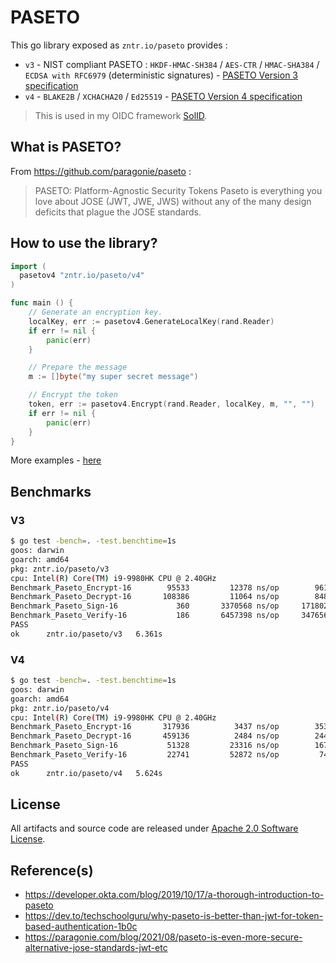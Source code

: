 # PASETO

This go library exposed as `zntr.io/paseto` provides :

* `v3` - NIST compliant PASETO : `HKDF-HMAC-SH384` / `AES-CTR` / `HMAC-SHA384` / `ECDSA with RFC6979` (deterministic signatures) - [PASETO Version 3 specification](https://github.com/paseto-standard/paseto-spec/blob/master/docs/01-Protocol-Versions/Version3.md)
* `v4` - `BLAKE2B` / `XCHACHA20` / `Ed25519` - [PASETO Version 4 specification](https://github.com/paseto-standard/paseto-spec/blob/master/docs/01-Protocol-Versions/Version4.md)

> This is used in my OIDC framework [SolID](https://github.com/zntrio/solid).

## What is PASETO?

From https://github.com/paragonie/paseto :

> PASETO: Platform-Agnostic Security Tokens
> Paseto is everything you love about JOSE (JWT, JWE, JWS) without any of the many design deficits that plague the JOSE standards.

## How to use the library?

```go
import (
  pasetov4 "zntr.io/paseto/v4"
)

func main () {
	// Generate an encryption key.
	localKey, err := pasetov4.GenerateLocalKey(rand.Reader)
	if err != nil {
		panic(err)
	}

	// Prepare the message
	m := []byte("my super secret message")

	// Encrypt the token
	token, err := pasetov4.Encrypt(rand.Reader, localKey, m, "", "")
	if err != nil {
		panic(err)
	}
}
```

More examples - [here](example_test.go)

## Benchmarks

### V3

```sh
$ go test -bench=. -test.benchtime=1s
goos: darwin
goarch: amd64
pkg: zntr.io/paseto/v3
cpu: Intel(R) Core(TM) i9-9980HK CPU @ 2.40GHz
Benchmark_Paseto_Encrypt-16    	   95533	     12378 ns/op	    9616 B/op	      78 allocs/op
Benchmark_Paseto_Decrypt-16    	  108386	     11064 ns/op	    8488 B/op	      71 allocs/op
Benchmark_Paseto_Sign-16       	     360	   3370568 ns/op	 1718026 B/op	   14190 allocs/op
Benchmark_Paseto_Verify-16     	     186	   6457398 ns/op	 3476564 B/op	   28712 allocs/op
PASS
ok  	zntr.io/paseto/v3	6.361s
```

### V4

```sh
$ go test -bench=. -test.benchtime=1s
goos: darwin
goarch: amd64
pkg: zntr.io/paseto/v4
cpu: Intel(R) Core(TM) i9-9980HK CPU @ 2.40GHz
Benchmark_Paseto_Encrypt-16    	  317936	      3437 ns/op	    3536 B/op	      29 allocs/op
Benchmark_Paseto_Decrypt-16    	  459136	      2484 ns/op	    2448 B/op	      22 allocs/op
Benchmark_Paseto_Sign-16       	   51328	     23316 ns/op	    1672 B/op	      18 allocs/op
Benchmark_Paseto_Verify-16     	   22741	     52872 ns/op	     744 B/op	      13 allocs/op
PASS
ok  	zntr.io/paseto/v4	5.624s
```

## License

All artifacts and source code are released under [Apache 2.0 Software License](LICENSE).

## Reference(s)

- <https://developer.okta.com/blog/2019/10/17/a-thorough-introduction-to-paseto>
- <https://dev.to/techschoolguru/why-paseto-is-better-than-jwt-for-token-based-authentication-1b0c>
- <https://paragonie.com/blog/2021/08/paseto-is-even-more-secure-alternative-jose-standards-jwt-etc>
